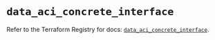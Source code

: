 # `data_aci_concrete_interface`

Refer to the Terraform Registry for docs: [`data_aci_concrete_interface`](https://registry.terraform.io/providers/ciscodevnet/aci/2.17.0/docs/data-sources/concrete_interface).
